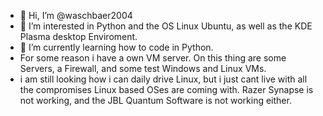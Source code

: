 - 👋 Hi, I’m @waschbaer2004
- 👀 I’m interested in Python and the OS Linux Ubuntu, as well as the KDE Plasma desktop Enviroment.
- 🌱 I’m currently learning how to code in Python.
- For some reason i have a own VM server. On this thing are some Servers, a Firewall, and some test Windows and Linux VMs.
- i am still looking how i can daily drive Linux, but i just cant live with all the compromises Linux based OSes are coming with. Razer Synapse is not working, and the JBL Quantum Software is not working either. 

<!---
waschbaer2004/waschbaer2004 is a ✨ special ✨ repository because its `README.md` (this file) appears on your GitHub profile.
You can click the Preview link to take a look at your changes.
--->
